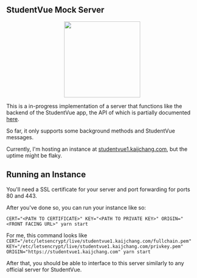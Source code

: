 ## StudentVue Mock Server

<p align="center"><img src="https://github.com/StudentVue-Community/MockServer/raw/master/demos/output.gif" width="200"></p>

This is a in-progress implementation of a server that functions like the backend of the StudentVue app, the API of which is partially documented [here](https://github.com/StudentVue-Community/SOAPI-Docs).

So far, it only supports some background methods and StudentVue messages.

Currently, I'm hosting an instance at [studentvue1.kaijchang.com](https://studentvue1.kaijchang.com/), but the uptime might be flaky.

## Running an Instance

You'll need a SSL certificate for your server and port forwarding for ports 80 and 443.

After you've done so, you can run your instance like so:

`CERT="<PATH TO CERTIFICATE>" KEY="<PATH TO PRIVATE KEY>" ORIGIN="<FRONT FACING URL>" yarn start`

For me, this command looks like `CERT="/etc/letsencrypt/live/studentvue1.kaijchang.com/fullchain.pem" KEY="/etc/letsencrypt/live/studentvue1.kaijchang.com/privkey.pem" ORIGIN="https://studentvue1.kaijchang.com" yarn start`

After that, you should be able to interface to this server similarly to any official server for StudentVue.

